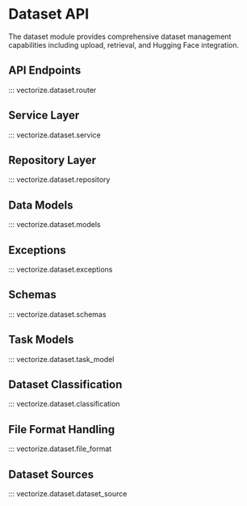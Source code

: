 # Dataset API

The dataset module provides comprehensive dataset management capabilities including upload, retrieval, and Hugging Face integration.

## API Endpoints

::: vectorize.dataset.router

## Service Layer

::: vectorize.dataset.service

## Repository Layer

::: vectorize.dataset.repository

## Data Models

::: vectorize.dataset.models

## Exceptions

::: vectorize.dataset.exceptions

## Schemas

::: vectorize.dataset.schemas

## Task Models

::: vectorize.dataset.task_model

## Dataset Classification

::: vectorize.dataset.classification

## File Format Handling

::: vectorize.dataset.file_format

## Dataset Sources

::: vectorize.dataset.dataset_source
